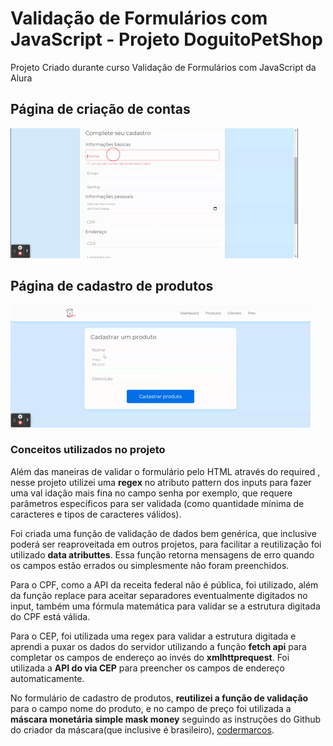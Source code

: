 # Validação de Formulários com JavaScript - Projeto DoguitoPetShop
Projeto Criado durante curso Validação de Formulários com JavaScript da Alura

<h2> Página de criação de contas</h2>
<img src="https://github.com/aremartins/DoguitoPetShop/blob/main/assets/img/Doguito%20Petshop%20_%20Criar%20conta.gif?raw=true" /></br>
<h2> Página de cadastro de produtos</h2>
<img src="https://github.com/aremartins/DoguitoPetShop/blob/main/assets/img/Doguito%20Petshop%20_%20Cadastro%20de%20produto.gif?raw=true" /></br>

<h3>Conceitos utilizados no projeto</h3>

<p>
    Além das maneiras de validar o formulário pelo HTML através do required , 
    nesse projeto utilizei uma <strong>regex</strong> no atributo pattern dos inputs para fazer uma val
    idação mais fina no campo senha por exemplo, que requere parâmetros específicos para ser validada
    (como quantidade mínima de caracteres e tipos de caracteres válidos). 
</p>  
<p>
  Foi criada uma função de validação de dados bem genérica, que inclusive poderá ser reaproveitada em outros projetos, para facilitar a reutilização foi utilizado <strong>data atributtes</strong>. Essa função retorna mensagens de erro quando os campos estão errados ou simplesmente não foram preenchidos.

</p>  
<p>
  Para o CPF, como a API da receita federal não é pública, foi utilizado, além da função replace para aceitar separadores eventualmente digitados no input, também uma fórmula matemática para validar se a estrutura digitada do CPF está válida.

</p>  
<p>
  Para o CEP, foi utilizada uma regex para validar a estrutura digitada e aprendi a puxar os dados do servidor utilizando a função <strong>fetch api</strong> para completar os campos de endereço ao invés do <strong>xmlhttprequest</strong>. Foi utilizada a <strong>API do via CEP</strong> para preencher os campos de endereço automaticamente.

</p>  
<p>
  No formulário de cadastro  de produtos, <strong>reutilizei a função de validação</strong> para o campo nome do produto,  e no campo de preço foi utilizada a <strong>máscara monetária simple mask money</strong> seguindo as instruções do Github do criador da máscara(que inclusive é brasileiro), <a href="https://github.com/codermarcos/simple-mask-money">codermarcos</a>.

</p> 
